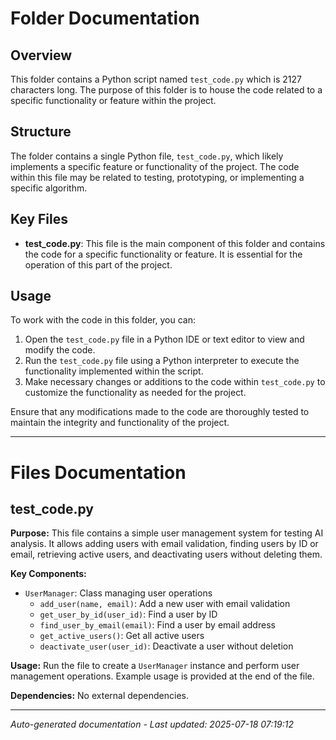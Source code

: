 # Folder Documentation

## Overview
This folder contains a Python script named `test_code.py` which is 2127 characters long. The purpose of this folder is to house the code related to a specific functionality or feature within the project.

## Structure
The folder contains a single Python file, `test_code.py`, which likely implements a specific feature or functionality of the project. The code within this file may be related to testing, prototyping, or implementing a specific algorithm.

## Key Files
- **test_code.py**: This file is the main component of this folder and contains the code for a specific functionality or feature. It is essential for the operation of this part of the project.

## Usage
To work with the code in this folder, you can:
1. Open the `test_code.py` file in a Python IDE or text editor to view and modify the code.
2. Run the `test_code.py` file using a Python interpreter to execute the functionality implemented within the script.
3. Make necessary changes or additions to the code within `test_code.py` to customize the functionality as needed for the project.

Ensure that any modifications made to the code are thoroughly tested to maintain the integrity and functionality of the project.

---

# Files Documentation

## test_code.py

**Purpose:** This file contains a simple user management system for testing AI analysis. It allows adding users with email validation, finding users by ID or email, retrieving active users, and deactivating users without deleting them.

**Key Components:**
- `UserManager`: Class managing user operations
  - `add_user(name, email)`: Add a new user with email validation
  - `get_user_by_id(user_id)`: Find a user by ID
  - `find_user_by_email(email)`: Find a user by email address
  - `get_active_users()`: Get all active users
  - `deactivate_user(user_id)`: Deactivate a user without deletion

**Usage:** Run the file to create a `UserManager` instance and perform user management operations. Example usage is provided at the end of the file.

**Dependencies:** No external dependencies.

---
*Auto-generated documentation - Last updated: 2025-07-18 07:19:12*
